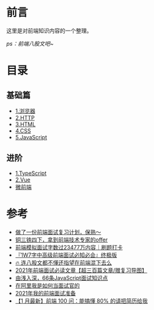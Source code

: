 # 前言

这里是对前端知识内容的一个整理。

*ps：前端八股文吧~*

# 目录

## 基础篇

* [1.浏览器](./base/%E6%B5%8F%E8%A7%88%E5%99%A8.md)
* [2.HTTP](./base/HTTP.md)
* [3.HTML](./base/HTML.md)
* [4.CSS](./base/CSS.md)
* [5.JavaScript](./base/JavaScript.md)

## 进阶

* [1.TypeScript](./%E8%BF%9B%E9%98%B6/TypeScript.md)
* [2.Vue](./%E8%BF%9B%E9%98%B6/Vue.md)
* [微前端](./%E8%BF%9B%E9%98%B6/%E5%BE%AE%E5%89%8D%E7%AB%AF.md)

# 参考

* [做了一份前端面试复习计划，保熟～](https://juejin.cn/post/7061588533214969892)
* [铜三铁四下，拿到前端技术专家的offer](https://juejin.cn/post/7086381206236823559)
* [前端模拟面试字数过23477万内容｜刷题打卡](https://juejin.cn/post/6948576107163549732)
* [『1W7字中高级前端面试必知必会』终极版](https://juejin.cn/post/6844904166591070222)
* [🔥 连八股文都不懂还指望在前端混下去么](https://juejin.cn/post/7016593221815910408)
* [2021年前端面试必读文章【超三百篇文章/赠复习导图】](https://juejin.cn/post/6844904116339261447)
* [由浅入深，66条JavaScript面试知识点](https://juejin.cn/post/6844904200917221389)
* [在阿里我是如何当面试官的](https://juejin.cn/post/6844904093425598471)
* [2021年我的前端面试准备](https://juejin.cn/post/6989422484722286600)
* [【1 月最新】前端 100 问：能搞懂 80% 的请把简历给我](https://juejin.cn/post/6844903885488783374)
